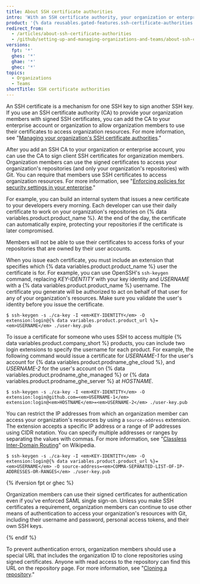```yaml
---
title: About SSH certificate authorities
intro: 'With an SSH certificate authority, your organization or enterprise account can provide SSH certificates that members can use to access your resources with Git.'
product: '{% data reusables.gated-features.ssh-certificate-authorities %}'
redirect_from:
  - /articles/about-ssh-certificate-authorities
  - /github/setting-up-and-managing-organizations-and-teams/about-ssh-certificate-authorities
versions:
  fpt: '*'
  ghes: '*'
  ghae: '*'
  ghec: '*'
topics:
  - Organizations
  - Teams
shortTitle: SSH certificate authorities
---
```


An SSH certificate is a mechanism for one SSH key to sign another SSH key. If you use an SSH certificate authority (CA) to provide your organization members with signed SSH certificates, you can add the CA to your enterprise account or organization to allow organization members to use their certificates to access organization resources. For more information, see "[Managing your organization's SSH certificate authorities](/articles/managing-your-organizations-ssh-certificate-authorities)."

After you add an SSH CA to your organization or enterprise account, you can use the CA to sign client SSH certificates for organization members. Organization members can use the signed certificates to access your organization's repositories (and only your organization's repositories) with Git. You can require that members use SSH certificates to access organization resources. For more information, see "[Enforcing policies for security settings in your enterprise](/admin/policies/enforcing-policies-for-your-enterprise/enforcing-policies-for-security-settings-in-your-enterprise#managing-ssh-certificate-authorities-for-your-enterprise)."

For example, you can build an internal system that issues a new certificate to your developers every morning. Each developer can use their daily certificate to work on your organization's repositories on {% data variables.product.product_name %}. At the end of the day, the certificate can automatically expire, protecting your repositories if the certificate is later compromised.

Members will not be able to use their certificates to access forks of your repositories that are owned by their user accounts. 

When you issue each certificate, you must include an extension that specifies which {% data variables.product.product_name %} user the certificate is for. For example, you can use OpenSSH's `ssh-keygen` command, replacing _KEY-IDENTITY_ with your key identity and _USERNAME_ with a {% data variables.product.product_name %} username. The certificate you generate will be authorized to act on behalf of that user for any of your organization's resources. Make sure you validate the user's identity before you issue the certificate.

```shell
$ ssh-keygen -s ./ca-key -I <em>KEY-IDENTITY</em> -O extension:login@{% data variables.product.product_url %}=<em>USERNAME</em> ./user-key.pub
```

To issue a certificate for someone who uses SSH to access multiple {% data variables.product.company_short %} products, you can include two login extensions to specify the username for each product. For example, the following command would issue a certificate for _USERNAME-1_ for the user's account for {% data variables.product.prodname_ghe_cloud %}, and _USERNAME-2_ for the user's account on {% data variables.product.prodname_ghe_managed %} or {% data variables.product.prodname_ghe_server %} at _HOSTNAME_.

```shell
$ ssh-keygen -s ./ca-key -I <em>KEY-IDENTITY</em> -O extension:login@github.com=<em>USERNAME-1</em> extension:login@<em>HOSTNAME</em>=<em>USERNAME-2</em> ./user-key.pub
```

You can restrict the IP addresses from which an organization member can access your organization's resources by using a `source-address` extension. The extension accepts a specific IP address or a range of IP addresses using CIDR notation. You can specify multiple addresses or ranges by separating the values with commas. For more information, see "[Classless Inter-Domain Routing](https://en.wikipedia.org/wiki/Classless_Inter-Domain_Routing#CIDR_notation)" on Wikipedia.

```shell
$ ssh-keygen -s ./ca-key -I <em>KEY-IDENTITY</em> -O extension:login@{% data variables.product.product_url %}=<em>USERNAME</em> -O source-address=<em>COMMA-SEPARATED-LIST-OF-IP-ADDRESSES-OR-RANGES</em> ./user-key.pub
```

{% ifversion fpt or ghec %}

Organization members can use their signed certificates for authentication even if you've enforced SAML single sign-on. Unless you make SSH certificates a requirement, organization members can continue to use other means of authentication to access your organization's resources with Git, including their username and password, personal access tokens, and their own SSH keys.

{% endif %}

To prevent authentication errors, organization members should use a special URL that includes the organization ID to clone repositories using signed certificates. Anyone with read access to the repository can find this URL on the repository page. For more information, see "[Cloning a repository](/articles/cloning-a-repository)."
